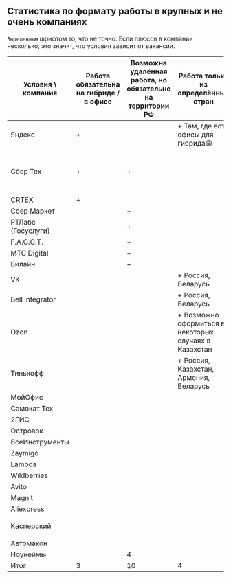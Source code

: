 ## Статистика по формату работы в крупных и не очень компаниях
`Выделенным` шрифтом то, что не точно. Если плюсов в компании несколько, это значит, что условия зависит от вакансии.

| Условия \ компания | Работа обязательна на гибриде / в офисе | Возможна удалённая работа, но обязательно на территории РФ | Работа только из определённых стран                   | Работа разрешена временно не на территории РФ | Работа без привязки к локации |
|--------------------|-----------------------------------------|------------------------------------------------------------|-------------------------------------------------------|-----------------------------------------------|-------------------------------|
| Яндекс             | +                                       |                                                            | + Там, где есть офисы для гибрида😁                   |                                               |                               |
| Сбер Тех           | +                                       | +                                                          |                                                       | + Аутсорт СберТеха через стороннюю компанию   |                               |
| CRTEX              | +                                       |                                                            |                                                       |                                               | +                             |
| Сбер Маркет        |                                         | +                                                          |                                                       |                                               |                               |
| РТЛабс (Госуслуги) |                                         | +                                                          |                                                       |                                               |                               |
| F.A.C.C.T.         |                                         | +                                                          |                                                       |                                               |                               |
| MTC Digital        |                                         | +                                                          |                                                       |                                               |                               |
| Билайн             |                                         | +                                                          |                                                       |                                               |                               |
| VK                 |                                         |                                                            | + Россия, Беларусь                                    |                                               |                               |
| Bell integrator    |                                         |                                                            | + Россия, Беларусь                                    |                                               |                               |
| Ozon               |                                         |                                                            | + Возможно оформиться в некоторых случаях в Казахстан | +                                             |                               |
| Тинькофф           |                                         |                                                            | + Россия, Казахстан, Армения, Беларусь                |                                               |                               |
| МойОфис            |                                         |                                                            |                                                       | +                                             |                               |
| Самокат Тех        |                                         |                                                            |                                                       | +                                             | `+`                           |
| 2ГИС               |                                         |                                                            |                                                       |                                               | +                             |
| Островок           |                                         |                                                            |                                                       |                                               | +                             |
| ВсеИнструменты     |                                         |                                                            |                                                       |                                               | +                             |
| Zaymigo            |                                         |                                                            |                                                       |                                               | +                             |
| Lamoda             |                                         |                                                            |                                                       |                                               | +                             |
| Wildberries        |                                         |                                                            |                                                       |                                               | +                             |
| Avito              |                                         |                                                            |                                                       |                                               | +                             |
| Magnit             |                                         |                                                            |                                                       |                                               | +                             |
| Aliexpress         |                                         |                                                            |                                                       |                                               | `+`                           |
| Касперский         |                                         |                                                            |                                                       |                                               | `+ Говорят зависит от отдела` |
| Автомакон          |                                         |                                                            |                                                       |                                               | +                             |
| Ноунеймы           |                                         | 4                                                          |                                                       |                                               | 6                             |
| Итог               | 3                                       | 10                                                         | 4                                                     | 4                                             | 19                            |
